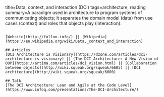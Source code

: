 title=Data, context, and interaction (DCI)
tags=architecture, reading
summary=A paradigm used in architecture to program systems of communicating objects; it separates the domain model (data) from use cases (context) and roles that objects play (interaction).
~~~~~~

[Website](http://fulloo.info/) || [Wikipedia](https://en.wikipedia.org/wiki/Data,_context_and_interaction)

## Articles
[DCI Architecture is Visionary](https://dzone.com/articles/dci-architecture-is-visionary) || [The DCI Architecture: A New Vision of OOP](https://artima.com/articles/dci_vision.html) || [Collaboration between objects](http://wiki.squeak.org/squeak/6605) || [DCI architecture](http://wiki.squeak.org/squeak/6600)

## Talk
[The DCI Architecture: Lean and Agile at the Code Level](https://www.infoq.com/presentations/The-DCI-Architecture/)

